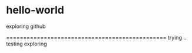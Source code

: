 # hello-world
exploring github


===============================================
trying ..
testing
exploring
